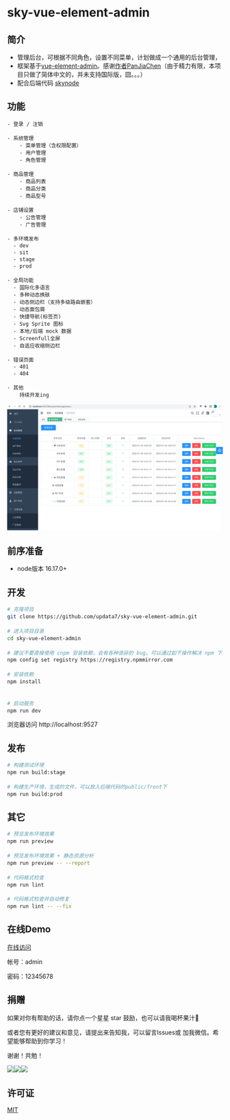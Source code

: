 <h1>
  sky-vue-element-admin
</h1>

## 简介

- 管理后台，可根据不同角色，设置不同菜单，计划做成一个通用的后台管理，
- 框架基于[vue-element-admin](https://panjiachen.github.io/vue-element-admin)。感谢[作者PanJiaChen](https://github.com/PanJiaChen)（由于精力有限，本项目只做了简体中文的，并未支持国际版，囧。。。）
- 配合后端代码 [skynode](https://github.com/updata7/skynode)

## 功能

```
- 登录 / 注销

- 系统管理
	- 菜单管理（含权限配置）
	- 用户管理
	- 角色管理

- 商品管理
	- 商品列表
	- 商品分类
	- 商品型号
	
- 店铺设置
	- 公告管理
	- 广告管理
	
- 多环境发布
  - dev
  - sit
  - stage
  - prod

- 全局功能
  - 国际化多语言
  - 多种动态换肤
  - 动态侧边栏（支持多级路由嵌套）
  - 动态面包屑
  - 快捷导航(标签页)
  - Svg Sprite 图标
  - 本地/后端 mock 数据
  - Screenfull全屏
  - 自适应收缩侧边栏

- 错误页面
  - 401
  - 404
 
- 其他
	持续开发ing
```

![功能截图](./image/funcs.png)

## 前序准备

- node版本 16.17.0+

  

## 开发

```bash
# 克隆项目
git clone https://github.com/updata7/sky-vue-element-admin.git

# 进入项目目录
cd sky-vue-element-admin

# 建议不要直接使用 cnpm 安装依赖，会有各种诡异的 bug。可以通过如下操作解决 npm 下载速度慢的问题
npm config set registry https://registry.npmmirror.com

# 安装依赖
npm install


# 启动服务
npm run dev
```

浏览器访问 http://localhost:9527

## 发布

```bash
# 构建测试环境
npm run build:stage

# 构建生产环境，生成的文件，可以放入后端代码的public/front下
npm run build:prod
```

## 其它

```bash
# 预览发布环境效果
npm run preview

# 预览发布环境效果 + 静态资源分析
npm run preview -- --report

# 代码格式检查
npm run lint

# 代码格式检查并自动修复
npm run lint -- --fix
```

## 在线Demo

[在线访问](http://120.24.170.189:9011/)

帐号：admin

密码：12345678

## 捐赠

如果对你有帮助的话，请你点一个星星 star 鼓励，也可以请我喝杯果汁🍹

或者您有更好的建议和意见，请提出来告知我，可以留言Issues或 加我微信。希望能够帮助到你学习！

谢谢！共勉！

<img width="200" src="https://gitee.com/ckjiang/node-mysql-koa2/raw/main/image/wx.png"/><img width="200" src="https://gitee.com/ckjiang/node-mysql-koa2/raw/main/image/wx-pay.png"/><img width="200" src="https://gitee.com/ckjiang/node-mysql-koa2/raw/main/image/zfb-pay.png"/>

## 许可证

[MIT](https://github.com/PanJiaChen/vue-element-admin/blob/master/LICENSE)